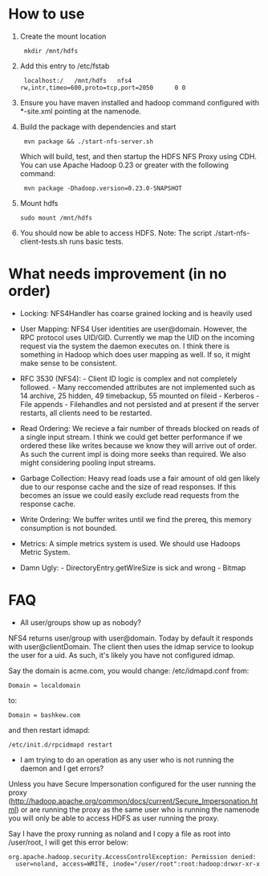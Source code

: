 # How to use

1. Create the mount location

        mkdir /mnt/hdfs

2. Add this entry to /etc/fstab

        localhost:/   /mnt/hdfs   nfs4       rw,intr,timeo=600,proto=tcp,port=2050      0 0

3. Ensure you have maven installed and hadoop command configured with *-site.xml pointing at the namenode.

4. Build the package with dependencies and start

        mvn package && ./start-nfs-server.sh

    Which will build, test, and then startup the HDFS NFS Proxy using CDH. You can use Apache Hadoop 0.23 or
    greater with the following command:

        mvn package -Dhadoop.version=0.23.0-SNAPSHOT


5. Mount hdfs

       sudo mount /mnt/hdfs

6. You should now be able to access HDFS. Note: The script ./start-nfs-client-tests.sh runs basic tests.

# What needs improvement (in no order)

* Locking:
NFS4Handler has coarse grained locking and is heavily used
* User Mapping: 
NFS4 User identities are user@domain. However, the RPC protocol uses UID/GID.
Currently we map the UID on the incoming request via the system the daemon executes on.
I think there is something in Hadoop which does user mapping as well. If so, it might
make sense to be consistent.
* RFC 3530 (NFS4):
        - Client ID logic is complex and not completely followed.
        - Many reccomended attributes are not implemented such as 14 archive, 25 hidden,
        49 timebackup, 55 mounted on fileid
        - Kerberos
        - File appends
        - Filehandles and not persisted and at present if the server restarts, all clients
        need to be restarted.

* Read Ordering: 
We recieve a fair number of threads blocked on reads of a single input stream.
I think we could get better performance if we ordered these like writes because we
know they will arrive out of order. As such the current impl is doing more seeks
than required. We also might considering pooling input streams.
* Garbage Collection:
Heavy read loads use a fair amount of old gen likely due to our response cache
and the size of read responses. If this becomes an issue we could easily exclude 
read requests from the response cache.
* Write Ordering:
We buffer writes until we find the prereq, this memory consumption is not bounded.
* Metrics:
A simple metrics system is used. We should use Hadoops Metric System. 
* Damn Ugly: 
        - DirectoryEntry.getWireSize is sick and wrong
        - Bitmap

# FAQ
* All user/groups show up as nobody?

NFS4 returns user/group with user@domain. Today by default it responds with
user@clientDomain. The client then uses the idmap service to lookup the user
for a uid. As such, it's likely you have not configured idmap.

Say the domain is acme.com, you would change: /etc/idmapd.conf from:

    Domain = localdomain

to:

    Domain = bashkew.com

and then restart idmapd:
 
    /etc/init.d/rpcidmapd restart

* I am trying to do an operation as any user who is not running the daemon and
I get errors?

Unless you have Secure Impersonation configured for the user running the proxy
(http://hadoop.apache.org/common/docs/current/Secure_Impersonation.html)
or are running the proxy as the same user who is running the namenode you will
only be able to access HDFS as user running the proxy.

Say I have the proxy running as noland and I copy a file as root into
/user/root, I will get this error below:

    org.apache.hadoop.security.AccessControlException: Permission denied: 
      user=noland, access=WRITE, inode="/user/root":root:hadoop:drwxr-xr-x

